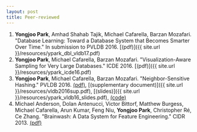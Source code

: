 ```yaml
---
layout: post
title: Peer-reviewed
---
```


1. **Yongjoo Park**, Amhad Shahab Tajik, Michael Cafarella, Barzan Mozafari.  "Database Learning: Toward a Database System that Becomes Smarter Over Time." In submission to PVLDB 2016.
   [(pdf)]({{ site.url }}/resources/ypark_dbl_vldb17.pdf)
1. **Yongjoo Park**, Michael Cafarella, Barzan Mozafari. "Visualization-Aware Sampling for Very Large Databases." ICDE 2016.
   [(pdf)]({{ site.url }}/resources/ypark_icde16.pdf)
1. **Yongjoo Park**, Michael Cafarella, Barzan Mozafari. "Neighbor-Sensitive Hashing." PVLDB 2016.
   [(pdf)](http://www.vldb.org/pvldb/vol9/p144-park.pdf), [(supplementary
   document)]({{ site.url }}/resources/vldb2016sup.pdf),
   [(slides)]({{ site.url }}/resources/ypark_vldb16_slides.pdf),
   [(code)](https://github.com/pyongjoo/nsh)
1. Michael Anderson, Dolan Antenucci, Victor Bittorf, Matthew Burgess, Michael
   Cafarella, Arun Kumar, Feng Niu, **Yongjoo Park**, Christopher Ré, Ce Zhang.
   "Brainwash: A Data System for Feature Engineering." CIDR 2013.
   [(pdf)](http://web.eecs.umich.edu/~michjc/papers/mythical_man.pdf)

